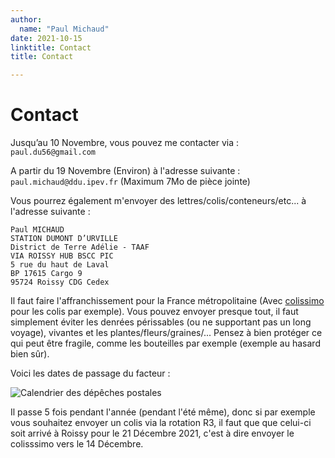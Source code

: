 ```yaml
---
author:
  name: "Paul Michaud"
date: 2021-10-15
linktitle: Contact
title: Contact

---
```

# Contact

Jusqu’au 10 Novembre, vous pouvez me contacter via : `paul.du56@gmail.com`

A partir du 19 Novembre (Environ) à l'adresse suivante : `paul.michaud@ddu.ipev.fr` (Maximum 7Mo de pièce jointe)

Vous pourrez également m'envoyer des lettres/colis/conteneurs/etc... à l'adresse suivante :

```
Paul MICHAUD
STATION DUMONT D’URVILLE
District de Terre Adélie - TAAF
VIA ROISSY HUB BSCC PIC
5 rue du haut de Laval
BP 17615 Cargo 9
95724 Roissy CDG Cedex
```

Il faut faire l'affranchissement pour la France métropolitaine (Avec [colissimo](https://www.laposte.fr/tarif-colissimo) pour les colis par exemple). Vous pouvez envoyer presque tout, il faut simplement éviter les denrées périssables (ou ne supportant pas un long voyage), vivantes et les plantes/fleurs/graines/...
Pensez à bien protéger ce qui peut être fragile, comme les bouteilles par exemple (exemple au hasard bien sûr).

Voici les dates de passage du facteur :

![Calendrier des dépêches postales](/calendrier_depeches_postales.png)

Il passe 5 fois pendant l'année (pendant l'été même), donc si par exemple vous souhaitez envoyer un colis via la rotation R3, il faut que que celui-ci soit arrivé à Roissy pour le 21 Décembre 2021, c'est à dire envoyer le colisssimo vers le 14 Décembre.